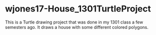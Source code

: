 # wjones17-House_1301TurtleProject
This is a Turtle drawing project that was done in my 1301 class a few semesters ago. It draws a house with some different colored polygons.
